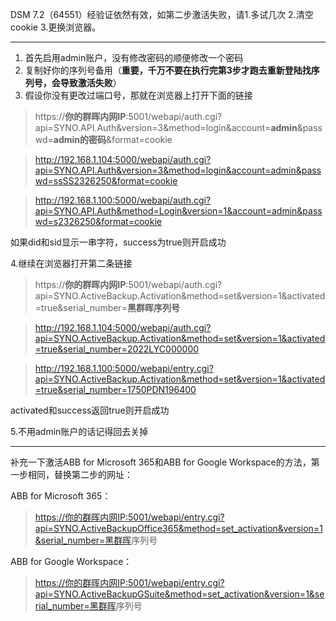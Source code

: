 DSM 7.2（64551）经验证依然有效，如第二步激活失败，请1.多试几次 2.清空cookie 3.更换浏览器。

---

1. 首先启用admin账户，没有修改密码的顺便修改一个密码
2. 复制好你的序列号备用（**重要，千万不要在执行完第3步才跑去重新登陆找序列号，会导致激活失败**）
3. 假设你没有更改过端口号，那就在浏览器上打开下面的链接

> https://**你的群晖内网IP**:5001/webapi/auth.cgi?api=SYNO.API.Auth&version=3&method=login&account=**admin**&passwd=**admin的密码**&format=cookie


>http://192.168.1.104:5000/webapi/auth.cgi?api=SYNO.API.Auth&version=3&method=login&account=admin&passwd=ssSS2326250&format=cookie


>http://192.168.1.100:5000/webapi/auth.cgi?api=SYNO.API.Auth&method=Login&version=1&account=admin&passwd=s2326250&format=cookie

如果did和sid显示一串字符，success为true则开启成功

4.继续在浏览器打开第二条链接

> https://**你的群晖内网IP**:5001/webapi/auth.cgi?api=SYNO.ActiveBackup.Activation&method=set&version=1&activated=true&serial_number=**黑群晖序列号**

>http://192.168.1.104:5000/webapi/auth.cgi?api=SYNO.ActiveBackup.Activation&method=set&version=1&activated=true&serial_number=2022LYC000000

>http://192.168.1.100:5000/webapi/entry.cgi?api=SYNO.ActiveBackup.Activation&method=set&version=1&activated=true&serial_number=1750PDN196400

activated和success返回true则开启成功

5.不用admin账户的话记得回去关掉

---

补充一下激活ABB for Microsoft 365和ABB for Google Workspace的方法，第一步相同，替换第二步的网址：

ABB for Microsoft 365：

> [https://你的群晖内网IP:5001/webapi/entry.cgi?api=SYNO.ActiveBackupOffice365&method=set_activation&version=1&serial_number=黑群晖](https://link.zhihu.com/?target=https%3A//100.64.199.91%3A5001/webapi/entry.cgi%3Fapi%3DSYNO.ActiveBackupOffice365%26method%3Dset_activation%26version%3D1%26serial_number%3D2250T2REMQ5PS)序列号

ABB for Google Workspace：

> [https://](https://link.zhihu.com/?target=https%3A//address%3A5001/webapi/entry.cgi%3Fapi%3DSYNO.ActiveBackupGSuite%26method%3Dset_activation%26version%3D1%26serial_number%3D)[你的群晖内网IP](https://link.zhihu.com/?target=https%3A//100.64.199.91%3A5001/webapi/entry.cgi%3Fapi%3DSYNO.ActiveBackupOffice365%26method%3Dset_activation%26version%3D1%26serial_number%3D2250T2REMQ5PS)[:5001/webapi/entry.cgi?api=SYNO.ActiveBackupGSuite&method=set_activation&version=1&serial_number=](https://link.zhihu.com/?target=https%3A//address%3A5001/webapi/entry.cgi%3Fapi%3DSYNO.ActiveBackupGSuite%26method%3Dset_activation%26version%3D1%26serial_number%3D)[黑群晖](https://link.zhihu.com/?target=https%3A//100.64.199.91%3A5001/webapi/entry.cgi%3Fapi%3DSYNO.ActiveBackupOffice365%26method%3Dset_activation%26version%3D1%26serial_number%3D2250T2REMQ5PS)序列号